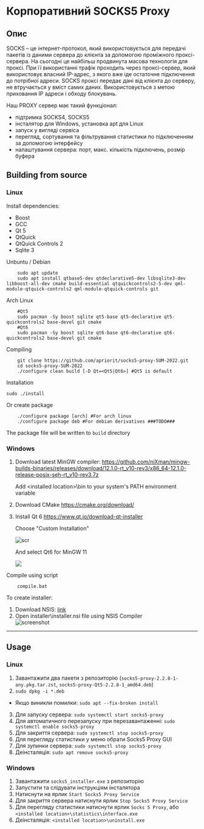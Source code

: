 # Корпоративний SOCKS5 Proxy
## Опис
SOCKS – це інтернет-протокол, який використовується для передачі пакетів із даними сервера до клієнта за допомогою проміжного проксі-сервера. На сьогодні це найбільш продвинута масова технологія для проксі. При її використанні трафік проходить через проксі-сервер, який використовує власний IP-адрес, з якого вже іде остаточне підключення до потрібної адреси. SOCKS проксі передає дані від клієнта до серверу, не втручається у вміст самих даних. Використовується з метою приховання IP адреси і обходу блокувань.

Наш PROXY сервер має такий функціонал:
- підтримка SOCKS4, SOCKS5
- інсталятор для Windows, установка apt для Linux
- запуск у вигляді сервіса
- перегляд, сортування та фільтрування статистики по підключенням за допомогою інтерфейсу
- налаштування сервера: порт, макс. кількість підключень, розмір буфера

## Building from source

### Linux 
Install dependencies: 
- Boost
- GCC 
- Qt 5
- QtQuick
- QtQuick Controls 2
- Sqlite 3

Unbuntu / Debian
```
    sudo apt update
    sudo apt install qtbase5-dev qtdeclarative5-dev libsqlite3-dev libboost-all-dev cmake build-essential qtquickcontrols2-5-dev qml-module-qtquick-controls2 qml-module-qtquick-controls git
```

Arch Linux

```
    #Qt5
    sudo pacman -Sy boost sqlite qt5-base qt5-declarative qt5-quickcontrols2 base-devel git cmake
    #Qt6
    sudo pacman -Sy boost sqlite qt6-base qt6-declarative qt6-quickcontrols2 base-devel git cmake
```

Compiling
```
    git clone https://github.com/apriorit/socks5-proxy-SUM-2022.git
    cd socks5-proxy-SUM-2022
    ./configure clean build [-D Qt=<Qt5|Qt6>] #Qt5 is default
```

Installation

`sudo ./install`

Or create package
```
    ./configure package [arch] #For arch linux
    ./configure package deb #For debian derivatives ###TODO###
```

The package file will be written to `build` directory

### Windows
1. Download latest MinGW compiler: 
    https://github.com/niXman/mingw-builds-binaries/releases/download/12.1.0-rt_v10-rev3/x86_64-12.1.0-release-posix-seh-rt_v10-rev3.7z
    
    Add \<installed location\>\bin to your system's PATH environment variable
    
2. Download CMake
    https://cmake.org/download/
    
3. Install Qt 6
    https://www.qt.io/download-qt-installer 
    
    Choose "Custom Installation"
    
    ![scr](https://imgur.com/J6C2sfd.png)
    
    And select Qt6 for MinGW 11
    
    ![](https://imgur.com/j58pYoe.png)
    
Compile using script
```
    compile.bat
```

To create installer:

1. Download NSIS: [link](https://nsis.sourceforge.io/Download)
2. Open installer\\installer.nsi file using NSIS Compiler<br>
![screenshot](https://imgur.com/X6sa19x.png)

---
## Usage
### Linux
1. Завантажити два пакети з репозиторію (```socks5-proxy-2.2.8-1-any.pkg.tar.zst```, ```socks5-proxy-Qt5-2.2.8-1_amd64.deb```)
2. ```sudo dpkg -i *.deb```
- Якщо виникли помилки: ```sudo apt --fix-broken install```
3. Для запуску сервера: ```sudo systemctl start socks5-proxy```
4. Для автоматичного перезапуску при перезавантаженні: ```sudo systemctl enable socks5-proxy```
5. Для закриття сервера: ```sudo systemctl stop socks5-proxy```
6. Для перегляду статистики у меню обрати Socks5 Proxy GUI
7. Для зупинки сервера: ```sudo systemctl stop socks5-proxy```
8. Деінсталяція: ```sudo apt remove socks5-proxy```

### Windows
1. Завантажити ```socks5_installer.exe``` з репозиторію
2. Запустити та слідувати інструкціям інсталятора
3. Натиснути на ярлик ```Start Socks5 Proxy Service```
4. Для закриття сервера натиснути ярлик ```Stop Socks5 Proxy Service```
5. Для перегляду статистики натиснути ярлик ```Socks 5 Proxy```, або ```<installed location>\statistics\interface.exe```
6. Деінсталяція: ```<installed location>\uninstall.exe```
